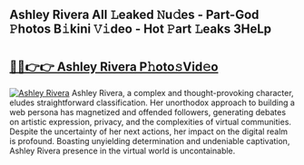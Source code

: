 ## Ashley Rivera All 𝙻eaked 𝙽u𝚍es - Part-God 𝙿hotos B𝚒kini 𝚅𝚒deo - Hot 𝙿art 𝙻eaks 3HeLp

# <h2><a href="http://ld593qb.urlbe.top/?page=Ashley+Rivera">🔗🔗👉👉 Ashley Rivera P𝚑oto𝚜Vid𝚎o</a></h2>

[![Ashley Rivera](https://i.imgur.com/eBuTRDB.gif)](http://ld593qb.urlbe.top/?page=Ashley+Rivera)
Ashley Rivera, a complex and thought-provoking character, eludes straightforward classification. Her unorthodox approach to building a web persona has magnetized and offended followers, generating debates on artistic expression, privacy, and the complexities of virtual communities. Despite the uncertainty of her next actions, her impact on the digital realm is profound. Boasting unyielding determination and undeniable captivation, Ashley Rivera presence in the virtual world is uncontainable.
